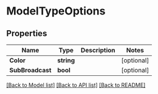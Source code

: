 # ModelTypeOptions

## Properties

Name | Type | Description | Notes
------------ | ------------- | ------------- | -------------
**Color** | **string** |  | [optional] 
**SubBroadcast** | **bool** |  | [optional] 

[[Back to Model list]](../README.md#documentation-for-models) [[Back to API list]](../README.md#documentation-for-api-endpoints) [[Back to README]](../README.md)


